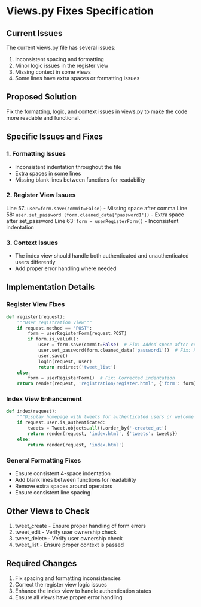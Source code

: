 # Views.py Fixes Specification

## Current Issues
The current views.py file has several issues:
1. Inconsistent spacing and formatting
2. Minor logic issues in the register view
3. Missing context in some views
4. Some lines have extra spaces or formatting issues

## Proposed Solution
Fix the formatting, logic, and context issues in views.py to make the code more readable and functional.

## Specific Issues and Fixes

### 1. Formatting Issues
- Inconsistent indentation throughout the file
- Extra spaces in some lines
- Missing blank lines between functions for readability

### 2. Register View Issues
Line 57: `user=form.save(commit=False)` - Missing space after comma
Line 58: `user.set_password (form.cleaned_data['password1'])` - Extra space after set_password
Line 63: `form = userRegisterForm()` - Inconsistent indentation

### 3. Context Issues
- The index view should handle both authenticated and unauthenticated users differently
- Add proper error handling where needed

## Implementation Details

### Register View Fixes
```python
def register(request):
    """User registration view"""
    if request.method == 'POST':
        form = userRegisterForm(request.POST)
        if form.is_valid():
            user = form.save(commit=False)  # Fix: Added space after comma
            user.set_password(form.cleaned_data['password1'])  # Fix: Removed extra space
            user.save()
            login(request, user)
            return redirect('tweet_list')
    else:
        form = userRegisterForm()  # Fix: Corrected indentation
    return render(request, 'registration/register.html', {'form': form})
```

### Index View Enhancement
```python
def index(request):
    """Display homepage with tweets for authenticated users or welcome message for guests"""
    if request.user.is_authenticated:
        tweets = Tweet.objects.all().order_by('-created_at')
        return render(request, 'index.html', {'tweets': tweets})
    else:
        return render(request, 'index.html')
```

### General Formatting Fixes
- Ensure consistent 4-space indentation
- Add blank lines between functions for readability
- Remove extra spaces around operators
- Ensure consistent line spacing

## Other Views to Check
1. tweet_create - Ensure proper handling of form errors
2. tweet_edit - Verify user ownership check
3. tweet_delete - Verify user ownership check
4. tweet_list - Ensure proper context is passed

## Required Changes
1. Fix spacing and formatting inconsistencies
2. Correct the register view logic issues
3. Enhance the index view to handle authentication states
4. Ensure all views have proper error handling